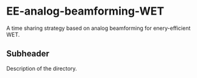 # EE-analog-beamforming-WET
A time sharing strategy based on analog beamforming for enery-efficient WET.

## Subheader 
Description of the directory.